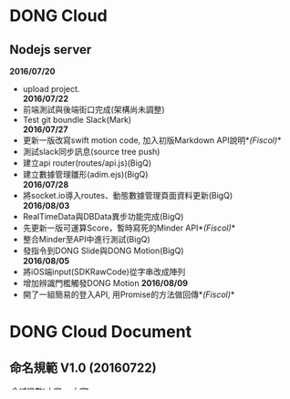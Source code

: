 # DONG Cloud 

## Nodejs server

**2016/07/20**
 - upload project.  
**2016/07/22**  
 - 前端測試與後端街口完成(架構尚未調整)  
 - Test git boundle Slack(Mark)  
**2016/07/27**
 - 更新一版改寫swift motion code, 加入初版Markdown API說明*_(Fiscol)_* 
 - 測試slack同步訊息(source tree push)  
 - 建立api router(routes/api.js)(BigQ)  
 - 建立數據管理雛形(adim.ejs)(BigQ)  
**2016/07/28**
 - 將socket.io導入routes、動態數據管理頁面資料更新(BigQ)  
**2016/08/03**  
 - RealTimeData與DBData異步功能完成(BigQ)  
 - 先更新一版可運算Score，暫時寫死的Minder API*_(Fiscol)_* 
 - 整合Minder至API中進行測試(BigQ)  
 - 發指令到DONG Slide與DONG Motion(BigQ)    
**2016/08/05**
 - 將iOS端input(SDKRawCode)從字串改成陣列   
 - 增加辨識門檻觸發DONG Motion
**2016/08/09**
 - 開了一組簡易的登入API, 用Promise的方法做回傳*_(Fiscol)_*
  

# DONG Cloud Document
## 命名規範 V1.0 (20160722)
*全域變數(小寫 + 大寫)* 

    var firstUser = "John";
    var cookieParser = require('cookie-parser');

*函式內部變數(大寫 + 大寫)*

    var UserName = "Cathy";

*自定義函式傳入參數(底線 + 大寫 + 大寫)*

    function(req, res, _ChildName){};

*函式名稱(底線 + 小寫 + 大寫)*

    exports._setUserData = function(path, _ChildName ,value, error){};



## 專案分層與檔案說明

 - 使用Express專案架構
 - 後端Controller：
 (只負責路徑 + 定義I/O，由Service層處理運算)
 <i class="icon-folder-open"></i>routes
	 - <i class="icon-file"></i>api.js
	 - <i class="icon-file"></i>unit.js
	 - <i class="icon-file"></i>train.js
 - 後端Service
 (商業邏輯，依功能區分子資料夾)：
 <i class="icon-folder-open"></i>services
	 - <i class="icon-folder-open"></i>api(使用者驗證)
		 - <i class="icon-file"></i>api.js
	 - <i class="icon-folder-open"></i>train(機器學習)
		 - <i class="icon-file"></i>ann.js
		 - <i class="icon-file"></i>pca.js
		 - <i class="icon-file"></i>pnn.js
		 - <i class="icon-file"></i>svm.js
	 - <i class="icon-folder-open"></i>unit(單元運算)
		 - <i class="icon-file"></i>direction.js
		 - <i class="icon-file"></i>power.js
 - 前端View(ejs)：
 <i class="icon-folder-open"></i>views資料夾
 - 外部函式庫：
 <i class="icon-folder-open"></i>libraries資料夾
  - <i class="icon-file"></i>firebase_db.js

## 資料流UML

```flow
st1=>start: Sensor送出動作
e1=>end: 結束操作
e2=>end: 回傳動作到Sensor
sub2=>subroutine: 解析動作 + 力道
op1=>operation: 驗證使用者權限
op2=>operation: 機器學習
cond1=>condition: 有API權限?
cond2=>condition: 須經過機器學習?

st1->op1->cond1
cond1(yes)->sub2
cond1(no)->e1
sub2(right)->e2
sub2->op2
```

> Project Source : [Link](https://bitbucket.org/pvdplus_tech/dongserverfmq)
